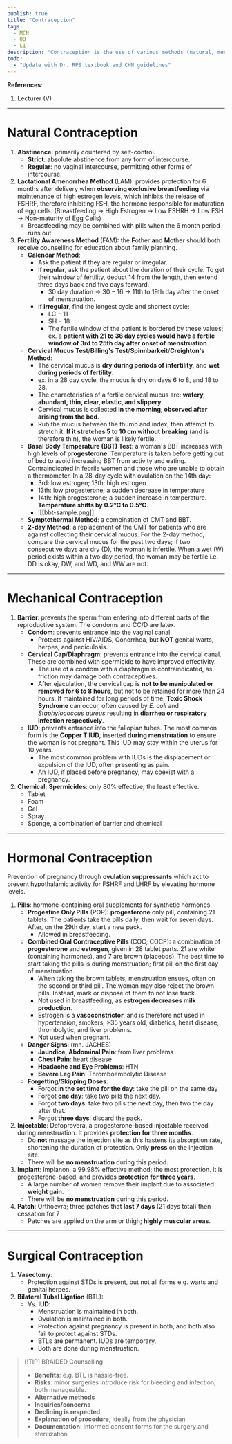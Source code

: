 ```yaml
---
publish: true
title: "Contraception"
tags:
  - MCN
  - OB
  - L1
description: "Contraception is the use of various methods (natural, mechanical, hormonal, surgical) in order to prevent conception."
todo:
  - "Update with Dr. RPS textbook and CHN guidelines"
---
```

**References**:
1. Lecturer (V)

___

# Natural Contraception
1. **Abstinence**: primarily countered by self-control.
	- **Strict**: absolute abstinence from any form of intercourse.
	- **Regular**: no vaginal intercourse, permitting other forms of intercourse.
2. **Lactational Amenorrhea Method** (LAM): provides protection for 6 months after delivery when **observing exclusive breastfeeding** via maintenance of high estrogen levels, which inhibits the release of FSHRF, therefore inhibiting FSH, the hormone responsible for maturation of egg cells. (Breastfeeding → High Estrogen → Low FSHRH → Low FSH → Non-maturity of Egg Cells)
	- Breastfeeding may be combined with pills when the 6 month period runs out.
3. **Fertility Awareness Method** (FAM): the **F**other **a**nd **M**other should both receive counselling for education about family planning.
	- **Calendar Method**:
		- Ask the patient if they are regular or irregular.
		- If **regular**, ask the patient about the duration of their cycle. To get their window of fertility, deduct 14 from the length, then extend three days back and five days forward.
			- 30 day duration → $30 - 16$ → 11th to 19th day after the onset of menstruation.
		- If **irregular**, find the longest cycle and shortest cycle:
			- $\text{LC} - 11$
			- $\text{SH} - 18$
			- The fertile window of the patient is bordered by these values; ex. a **patient with 21 to 36 day cycles would have a fertile window of 3rd to 25th day after onset of menstruation**.
	- **Cervical Mucus Test**/**Billing's Test**/**Spinnbarkeit**/**Creighton's Method**:
		- The cervical mucus is **dry during periods of infertility**, and **wet during periods of fertility**.
		- ex. in a 28 day cycle, the mucus is dry on days 6 to 8, and 18 to 28.
		- The characteristics of a fertile cervical mucus are: **watery, abundant, thin, clear, elastic, and slippery**.
		- Cervical mucus is collected **in the morning, observed after arising from the bed**.
		- Rub the mucus between the thumb and index, then attempt to stretch it. **If it stretches 5 to 10 cm without breaking** (and is therefore thin), the woman is likely fertile.
	- **Basal Body Temperature (BBT) Test**: a woman's BBT increases with high levels of **progesterone**. Temperature is taken before getting out of bed to avoid increasing BBT from activity and eating. Contraindicated in febrile women and those who are unable to obtain a thermometer. In a 28-day cycle with ovulation on the 14th day:
		- 3rd: low estrogen; 13th: high estrogen
		- 13th: low progesterone; a sudden decrease in temperature
		- 14th: high progesterone; a sudden increase in temperature. **Temperature shifts by 0.2°C to 0.5°C**.
		- ![[bbt-sample.png]]
	- **Symptothermal Method**: a combination of CMT and BBT.
	- **2-day Method**: a replacement of the CMT for patients who are against collecting their cervical mucus. For the 2-day method, compare the cervical mucus for the past two days; if two consecutive days are dry (D), the woman is infertile. When a wet (W) period exists within a two day period, the woman may be fertile i.e. DD is okay, DW, and WD, and WW are not.

___

# Mechanical Contraception
1. **Barrier**: prevents the sperm from entering into different parts of the reproductive system. The condoms and CC/D are latex.
	- **Condom**: prevents entrance into the vaginal canal.
		- Protects against HIV/AIDS, Gonorrhea, but **NOT** genital warts, herpes, and pediculosis.
	- **Cervical Cap**/**Diaphragm**: prevents entrance into the cervical canal. These are combined with spermicide to have improved effectivity.
		- The use of a condom with a diaphragm is contraindicated, as friction may damage both contraceptives.
		- After ejaculation, the cervical cap is **not to be manipulated or removed for 6 to 8 hours**, but not to be retained for more than 24 hours. If maintained for long periods of time, **Toxic Shock Syndrome** can occur, often caused by *E. coli* and *Staphylococcus aureus* resulting in **diarrhea or respiratory infection respectively**.
	- **IUD**: prevents entrance into the fallopian tubes. The most common form is the **Copper T IUD**, inserted **during menstruation** to ensure the woman is not pregnant. This IUD may stay within the uterus for 10 years.
		- The most common problem with IUDs is the displacement or expulsion of the IUD, often presenting as pain.
		- An IUD, if placed before pregnancy, may coexist with a pregnancy.
2. **Chemical**; **Spermicides**: only 80% effective; the least effective.
	- Tablet
	- Foam
	- Gel
	- Spray
	- Sponge, a combination of barrier and chemical

___

# Hormonal Contraception
Prevention of pregnancy through **ovulation suppressants** which act to prevent hypothalamic activity for FSHRF and LHRF by elevating hormone levels.
1. **Pills**: hormone-containing oral supplements for synthetic hormones.
	- **Progestine Only Pills** (POP): **progesterone** only pill, containing 21 tablets. The patients take the pills daily, then wait for seven days. After, on the 29th day, start a new pack.
		- Allowed in breastfeeding.
	- **Combined Oral Contraceptive Pills** (COC; COCP): a combination of **progesterone** and **estrogen**, given in 28 tablet parts. 21 are white (containing hormones), and 7 are brown (placebos). The best time to start taking the pills is during menstruation; first pill on the first day of menstruation.
		- When taking the brown tablets, menstruation ensues, often on the second or third pill. The woman may also reject the brown pills. Instead, mark or dispose of them to not lose track.
		- Not used in breastfeeding, as **estrogen decreases milk production**.
		- Estrogen is a **vasoconstrictor**, and is therefore not used in hypertension, smokers, >35 years old, diabetics, heart disease, thrombolytic, and liver problems.
		- Not used when pregnant.
	- **Danger Signs**: (mn. JACHES)
		- **Jaundice, Abdominal Pain**: from liver problems
		- **Chest Pain**: heart disease
		- **Headache and Eye Problems**: HTN
		- **Severe Leg Pain**: Thromboembolytic Disease
	- **Forgetting/Skipping Doses**:
		- Forgot **in the set time for the day**: take the pill on the same day
		- Forgot **one day**: take two pills the next day.
		- Forgot **two days**: take two pills the next day, then two the day after that.
		- Forgot **three days**: discard the pack.
2. **Injectable**: Defoprovera, a progesterone-based injectable received during menstruation. It provides **protection for three months**.
	- Do **not** massage the injection site as this hastens its absorption rate, shortening the duration of protection. Only **press** on the injection site.
	- There will be **no menstruation** during this period.
3. **Implant**: Implanon, a 99.98% effective method; the most protection. It is progesterone-based, and provides **protection for three years**.
	- A large number of women remove their implant due to associated **weight gain**.
	- There will be **no menstruation** during this period.
4. **Patch**: Orthoevra; three patches that **last 7 days** (21 days total) then cessation for 7
	- Patches are applied on the arm or thigh; **highly muscular areas**.

___

# Surgical Contraception
1. **Vasectomy**:
	- Protection against STDs is present, but not all forms e.g. warts and genital herpes.
2. **Bilateral Tubal Ligation** (BTL):
	- Vs. **IUD**:
		- Menstruation is maintained in both.
		- Ovulation is maintained in both.
		- Protection against pregnancy is present in both, and both also fail to protect against STDs.
		- BTLs are permanent. IUDs are temporary.
		- Both are done during menstruation.

>[!TIP] BRAIDED Counselling
>- **Benefits**: e.g. BTL is hassle-free.
>- **Risks**: minor surgeries introduce risk for bleeding and infection, both manageable.
>- **Alternative methods**
>- **Inquiries/concerns**
>- **Declining is respected**
>- **Explanation of procedure**, ideally from the physician
>- **Documentation**: informed consent forms for the surgery and sterilization
